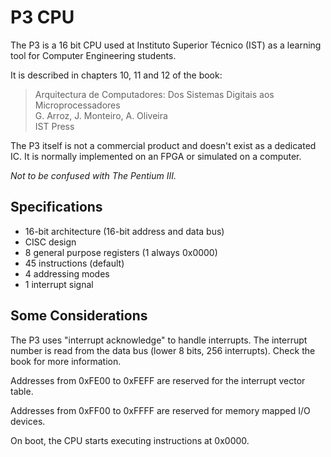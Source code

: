 # P3 CPU #

The P3 is a 16 bit CPU used at Instituto Superior Técnico (IST) as a learning tool for Computer Engineering students.

It is described in chapters 10, 11 and 12 of the book:

> Arquitectura de Computadores: Dos Sistemas Digitais aos Microprocessadores  
> G. Arroz, J. Monteiro, A. Oliveira  
> IST Press

The P3 itself is not a commercial product and doesn't exist as a dedicated IC. It is normally implemented on an FPGA or simulated on a computer.

_Not to be confused with The Pentium III._

## Specifications ##

* 16-bit architecture (16-bit address and data bus)
* CISC design
* 8 general purpose registers (1 always 0x0000)
* 45 instructions (default)
* 4 addressing modes
* 1 interrupt signal

## Some Considerations ##

The P3 uses "interrupt acknowledge" to handle interrupts. The interrupt number is read from the data bus (lower 8 bits, 256 interrupts). Check the book for more information.

Addresses from 0xFE00 to 0xFEFF are reserved for the interrupt vector table.

Addresses from 0xFF00 to 0xFFFF are reserved for memory mapped I/O devices.

On boot, the CPU starts executing instructions at 0x0000.
